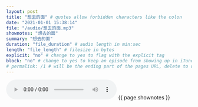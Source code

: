 ```yaml
---
layout: post
title: "想去的面" # quotes allow forbidden characters like the colon
date: "2021-01-01 15:38:14"
file: "/audio/想去的面.mp3"
shownotes: "想去的面"
summary: "想去的面"
duration: "file_duration" # audio length in min:sec
length: "file_length" # filesize in bytes
explicit: "no" # change to yes to flag with the explicit tag
block: "no" # change to yes to keep an episode from showing up in iTunes
# permalink: /1 # will be the ending part of the pages URL, delete to default to the title
---
```


<audio controls>
<source src="{{site.url}}{{site.baseurl}}{{ page.file }}" type="audio/x-mp3">
Your browser does not support the audio element.
</audio>
{{ page.shownotes }}
